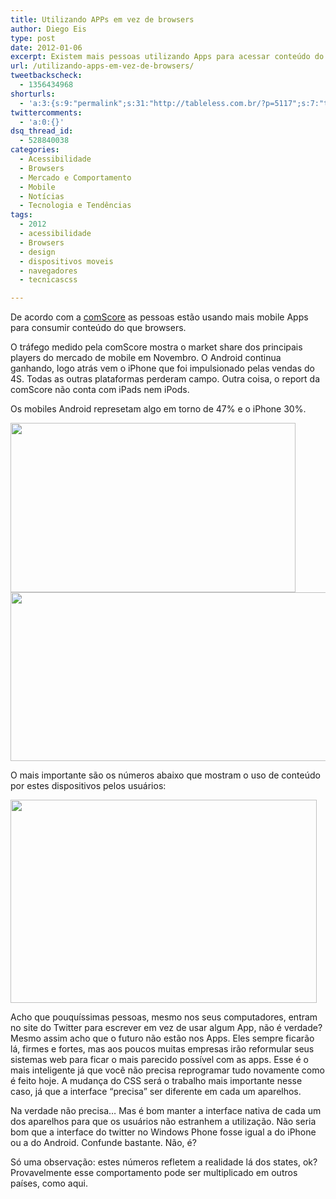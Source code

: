 ```yaml
---
title: Utilizando APPs em vez de browsers
author: Diego Eis
type: post
date: 2012-01-06
excerpt: Existem mais pessoas utilizando Apps para acessar conteúdo do que Browsers.
url: /utilizando-apps-em-vez-de-browsers/
tweetbackscheck:
  - 1356434968
shorturls:
  - 'a:3:{s:9:"permalink";s:31:"http://tableless.com.br/?p=5117";s:7:"tinyurl";s:26:"http://tinyurl.com/8x5xjox";s:4:"isgd";s:19:"http://is.gd/8OhNeJ";}'
twittercomments:
  - 'a:0:{}'
dsq_thread_id:
  - 528840038
categories:
  - Acessibilidade
  - Browsers
  - Mercado e Comportamento
  - Mobile
  - Notícias
  - Tecnologia e Tendências
tags:
  - 2012
  - acessibilidade
  - Browsers
  - design
  - dispositivos moveis
  - navegadores
  - tecnicascss

---
```

De acordo com a [comScore][1] as pessoas estão usando mais mobile Apps para consumir conteúdo do que browsers.

O tráfego medido pela comScore mostra o market share dos principais players do mercado de mobile em Novembro. O Android continua ganhando, logo atrás vem o iPhone que foi impulsionado pelas vendas do 4S. Todas as outras plataformas perderam campo. Outra coisa, o report da comScore não conta com iPads nem iPods.

Os mobiles Android represetam algo em torno de 47% e o iPhone 30%.

<img src="http://tableless.com.br/wp-content/uploads/2012/01/Screen-Shot-2012-01-05-at-10.24.17-AM.png" alt="" title="Screen Shot 2012-01-05 at 10.24.17 AM" width="456" height="271" class="alignnone size-full wp-image-5123" srcset="uploads/2012/01/Screen-Shot-2012-01-05-at-10.24.17-AM.png 456w, uploads/2012/01/Screen-Shot-2012-01-05-at-10.24.17-AM-300x178.png 300w" sizes="(max-width: 456px) 100vw, 456px" />

<img src="http://tableless.com.br/wp-content/uploads/2012/01/Screen-shot-2011-12-29-at-2.03.27-PM.png" alt="" title="Screen-shot-2011-12-29-at-2.03.27-PM" width="514" height="270" class="size-full wp-image-5118" srcset="uploads/2012/01/Screen-shot-2011-12-29-at-2.03.27-PM.png 514w, uploads/2012/01/Screen-shot-2011-12-29-at-2.03.27-PM-300x157.png 300w" sizes="(max-width: 514px) 100vw, 514px" />

O mais importante são os números abaixo que mostram o uso de conteúdo por estes dispositivos pelos usuários:
  
<img src="http://tableless.com.br/wp-content/uploads/2012/01/Screen-shot-2011-12-29-at-2.10.55-PM.png" alt="" title="Screen-shot-2011-12-29-at-2.10.55-PM" width="490" height="325" class="size-full wp-image-5119" srcset="uploads/2012/01/Screen-shot-2011-12-29-at-2.10.55-PM.png 490w, uploads/2012/01/Screen-shot-2011-12-29-at-2.10.55-PM-300x198.png 300w" sizes="(max-width: 490px) 100vw, 490px" />

Acho que pouquíssimas pessoas, mesmo nos seus computadores, entram no site do Twitter para escrever em vez de usar algum App, não é verdade? Mesmo assim acho que o futuro não estão nos Apps. Eles sempre ficarão lá, firmes e fortes, mas aos poucos muitas empresas irão reformular seus sistemas web para ficar o mais parecido possível com as apps. Esse é o mais inteligente já que você não precisa reprogramar tudo novamente como é feito hoje. A mudança do CSS será o trabalho mais importante nesse caso, já que a interface &#8220;precisa&#8221; ser diferente em cada um aparelhos.
  
Na verdade não precisa&#8230; Mas é bom manter a interface nativa de cada um dos aparelhos para que os usuários não estranhem a utilização. Não seria bom que a interface do twitter no Windows Phone fosse igual a do iPhone ou a do Android. Confunde bastante. Não, é?

Só uma observação: estes números refletem a realidade lá dos states, ok? Provavelmente esse comportamento pode ser multiplicado em outros países, como aqui.

 [1]: http://www.comscore.com/Press_Events/Press_Releases/2011/12/comScore_Reports_November_2011_U.S._Mobile_Subscriber_Market_Share?utm_source=TablelessComBr&utm_medium=link&utm_campaign=Post